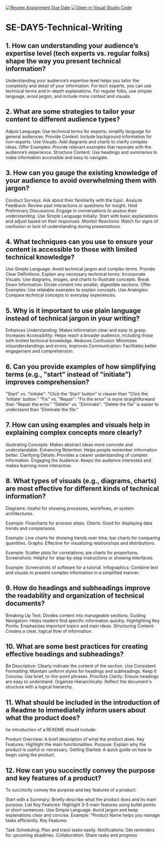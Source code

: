 [![Review Assignment Due Date](https://classroom.github.com/assets/deadline-readme-button-22041afd0340ce965d47ae6ef1cefeee28c7c493a6346c4f15d667ab976d596c.svg)](https://classroom.github.com/a/zsAR-pyY)
[![Open in Visual Studio Code](https://classroom.github.com/assets/open-in-vscode-2e0aaae1b6195c2367325f4f02e2d04e9abb55f0b24a779b69b11b9e10269abc.svg)](https://classroom.github.com/online_ide?assignment_repo_id=15700710&assignment_repo_type=AssignmentRepo)
# SE-DAY5-Technical-Writing
## 1. How can understanding your audience’s expertise level (tech experts vs. regular folks) shape the way you present technical information?
Understanding your audience’s expertise level helps you tailor the complexity and detail of your information. For tech experts, you can use technical terms and in-depth explanations. For regular folks, use simpler language, avoid jargon, and include more context and visuals.
## 2. What are some strategies to tailor your content to different audience types?
Adjust Language: Use technical terms for experts; simplify language for general audiences.
Provide Context: Include background information for non-experts.
Use Visuals: Add diagrams and charts to clarify complex ideas.
Offer Examples: Provide relevant examples that resonate with the audience’s experience.
Structure Content: Use headings and summaries to make information accessible and easy to navigate.

## 3. How can you gauge the existing knowledge of your audience to avoid overwhelming them with jargon?
Conduct Surveys: Ask about their familiarity with the topic.
Analyze Feedback: Review past interactions or questions for insight.
Hold Preliminary Discussions: Engage in conversations to assess their understanding.
Use Simple Language Initially: Start with basic explanations and adjust based on their responses.
Monitor Reactions: Watch for signs of confusion or lack of understanding during presentations.
## 4. What techniques can you use to ensure your content is accessible to those with limited technical knowledge?
Use Simple Language: Avoid technical jargon and complex terms.
Provide Clear Definitions: Explain any necessary technical terms.
Incorporate Visuals: Use diagrams, images, and charts to illustrate concepts.
Break Down Information: Divide content into smaller, digestible sections.
Offer Examples: Use relatable examples to explain concepts.
Use Analogies: Compare technical concepts to everyday experiences.

## 5. Why is it important to use plain language instead of technical jargon in your writing?
Enhances Understanding: Makes information clear and easy to grasp.
Increases Accessibility: Helps reach a broader audience, including those with limited technical knowledge.
Reduces Confusion: Minimizes misunderstandings and errors.
Improves Communication: Facilitates better engagement and comprehension.

## 6. Can you provide examples of how simplifying terms (e.g., "start" instead of "initiate") improves comprehension?
"Start" vs. "Initiate": "Click the 'Start' button" is clearer than "Click the 'Initiate' button."
"Fix" vs. "Repair": "Fix the error" is more straightforward than "Repair the error."
"Delete" vs. "Eliminate": "Delete the file" is easier to understand than "Eliminate the file."

## 7. How can using examples and visuals help in explaining complex concepts more clearly?
Illustrating Concepts: Makes abstract ideas more concrete and understandable.
Enhancing Retention: Helps people remember information better.
Clarifying Details: Provides a clearer understanding of complex information.
Engaging the Audience: Keeps the audience interested and makes learning more interactive.

## 8. What types of visuals (e.g., diagrams, charts) are most effective for different kinds of technical information?
Diagrams: Useful for showing processes, workflows, or system architectures.

Example: Flowcharts for process steps.
Charts: Good for displaying data trends and comparisons.

Example: Line charts for showing trends over time; bar charts for comparing quantities.
Graphs: Effective for visualizing relationships and distributions.

Example: Scatter plots for correlations; pie charts for proportions.
Screenshots: Helpful for step-by-step instructions or showing interfaces.

Example: Screenshots of software for a tutorial.
Infographics: Combine text and visuals to present complex information in a simplified manner.

## 9. How do headings and subheadings improve the readability and organization of technical documents?
Breaking Up Text: Divides content into manageable sections.
Guiding Navigation: Helps readers find specific information quickly.
Highlighting Key Points: Emphasizes important topics and main ideas.
Structuring Content: Creates a clear, logical flow of information.

## 10. What are some best practices for creating effective headings and subheadings?
Be Descriptive: Clearly indicate the content of the section.
Use Consistent Formatting: Maintain uniform styles for headings and subheadings.
Keep It Concise: Use brief, to-the-point phrases.
Prioritize Clarity: Ensure headings are easy to understand.
Organize Hierarchically: Reflect the document's structure with a logical hierarchy.
## 11. What should be included in the introduction of a Readme to immediately inform users about what the product does?
he introduction of a README should include:

Product Overview: A brief description of what the product does.
Key Features: Highlight the main functionalities.
Purpose: Explain why the product is useful or necessary.
Getting Started: A quick guide on how to begin using the product.

## 12. How can you succinctly convey the purpose and key features of a product?
To succinctly convey the purpose and key features of a product:

Start with a Summary: Briefly describe what the product does and its main purpose.
List Key Features: Highlight 3-5 main features using bullet points or short sentences.
Use Simple Language: Avoid jargon and keep explanations clear and concise.
Example: “Product Name helps you manage tasks efficiently. Key Features:

Task Scheduling: Plan and track tasks easily.
Notifications: Get reminders for upcoming deadlines.
Collaboration: Share tasks and progress

